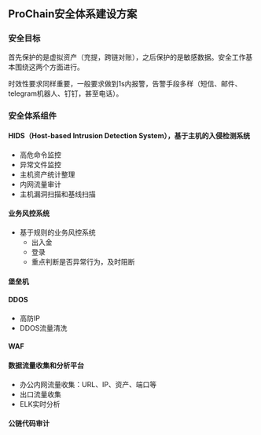 ## ProChain安全体系建设方案

### 安全目标

首先保护的是虚拟资产（充提，跨链对账），之后保护的是敏感数据。安全工作基本围绕这两个方面进行。

时效性要求同样重要，一般要求做到1s内报警，告警手段多样（短信、邮件、telegram机器人、钉钉，甚至电话）。

### 安全体系组件

#### HIDS（Host-based Intrusion Detection System），基于主机的入侵检测系统

- 高危命令监控
- 异常文件监控
- 主机资产统计整理
- 内网流量审计
- 主机漏洞扫描和基线扫描

#### 业务风控系统

- 基于规则的业务风控系统
  - 出入金
  - 登录
  - 重点判断是否异常行为，及时阻断
  
#### 堡垒机

#### DDOS

- 高防IP
- DDOS流量清洗

#### WAF

#### 数据流量收集和分析平台

- 办公内网流量收集：URL、IP、资产、端口等
- 出口流量收集
- ELK实时分析

#### 公链代码审计




